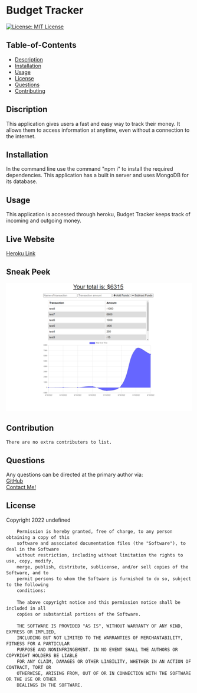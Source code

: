 
  # Budget Tracker

  [![License: MIT License](https://img.shields.io/badge/license-MIT-red)](https://img.shields.io/badge/license-MIT-red)

  ## Table-of-Contents

  * [Description](#description)
  * [Installation](#installation)
  * [Usage](#usage)
  * [License](#license)
  * [Questions](#questions)
  * [Contributing](#contributing)
  
  ## Discription

  This application gives users a fast and easy way to track their money. It allows them to access information at anytime, even without a connection to the internet.
  
  ## Installation
  
  In the command line use the command "npm i" to install the required dependencies. This application has a built in server and uses MongoDB for its database.
  
  ## Usage

  This application is accessed through heroku, Budget Tracker keeps track of incoming and outgoing money.

  ## Live Website
  [Heroku Link](https://budgettrackerchal19.herokuapp.com/)

  ## Sneak Peek
  ![Budget Tracker](/public/icons/Capture.PNG)

  ## Contribution

  
    There are no extra contributers to list.
    

  ## Questions

  Any questions can be directed at the primary author via: <br>
  [GitHub](https://github.com/JoelHauser) <br>
  [Contact Me!](mailto:joel.hauser@gmail.com)

  ## License
  Copyright 2022 undefined

        Permission is hereby granted, free of charge, to any person obtaining a copy of this 
        software and associated documentation files (the "Software"), to deal in the Software 
        without restriction, including without limitation the rights to use, copy, modify, 
        merge, publish, distribute, sublicense, and/or sell copies of the Software, and to 
        permit persons to whom the Software is furnished to do so, subject to the following 
        conditions:
        
        The above copyright notice and this permission notice shall be included in all 
        copies or substantial portions of the Software.
        
        THE SOFTWARE IS PROVIDED "AS IS", WITHOUT WARRANTY OF ANY KIND, EXPRESS OR IMPLIED, 
        INCLUDING BUT NOT LIMITED TO THE WARRANTIES OF MERCHANTABILITY, FITNESS FOR A PARTICULAR 
        PURPOSE AND NONINFRINGEMENT. IN NO EVENT SHALL THE AUTHORS OR COPYRIGHT HOLDERS BE LIABLE 
        FOR ANY CLAIM, DAMAGES OR OTHER LIABILITY, WHETHER IN AN ACTION OF CONTRACT, TORT OR 
        OTHERWISE, ARISING FROM, OUT OF OR IN CONNECTION WITH THE SOFTWARE OR THE USE OR OTHER 
        DEALINGS IN THE SOFTWARE.
